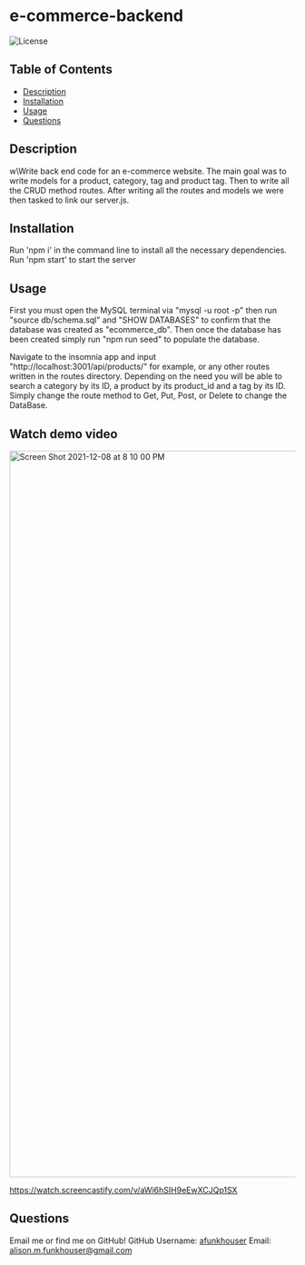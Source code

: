# e-commerce-backend

![License](https://img.shields.io/static/v1?label=License&message=MIT&color=BLUE)

## Table of Contents
* [Description](#description)
* [Installation](#installation)
* [Usage](#usage)
* [Questions](#questions)

## Description
w\Write back end code for an e-commerce website. The main goal was to write models for a product, category, tag and product tag. Then to write all the CRUD method routes. After writing all the routes and models we were then tasked to link our server.js.


## Installation
Run 'npm i' in the command line to install all the necessary dependencies.
Run 'npm start' to start the server


## Usage
First you must open the MySQL terminal via "mysql -u root -p" then run "source db/schema.sql" and "SHOW DATABASES" to confirm that the database was created as "ecommerce_db". Then once the database has been created simply run "npm run seed" to populate the database.

Navigate to the insomnia app and input "http://localhost:3001/api/products/" for example, or any other routes written in the routes directory. Depending on the need you will be able to search a category by its ID, a product by its product_id and a tag by its ID. Simply change the route method to Get, Put, Post, or Delete to change the DataBase.


## Watch demo video
<img width="1279" alt="Screen Shot 2021-12-08 at 8 10 00 PM" src="https://user-images.githubusercontent.com/87675400/145333187-2910cbc7-3865-40ac-b011-647836aae96c.png">

https://watch.screencastify.com/v/aWi6hSIH9eEwXCJQp1SX


## Questions
Email me or find me on GitHub!
GitHub Username: [afunkhouser](https://www.github.com/afunkhouser)
Email: alison.m.funkhouser@gmail.com
